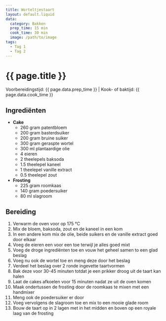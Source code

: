 ```yaml
---
title: Worteltjestaart
layout: default.liquid
data:
  category: Bakken
  prep_time: 15 min
  cook_time: 30 min
  image: /path/to/image
tags:
  - Tag 1
  - Tag 2
---
```

# {{ page.title }}

Voorbereidingstijd: {{ page.data.prep_time }} | Kook- of baktijd: {{ page.data.cook_time }}

## Ingrediënten
- **Cake**
  - 260 gram patentbloem
  - 200 gram basterdsuiker
  - 200 gram bruine suiker
  - 300 gram geraspte wortel
  - 300 ml plantaardige olie
  - 4 eieren
  - 2 theelepels baksoda
  - 1.5 theelepel kaneel
  - 1 theelepel vanille extract
  - 0.5 theelepel zout
- **Frosting**
  - 225 gram roomkaas
  - 140 gram poedersuiker
  - 80 ml slagroom

## Bereiding
1. Verwarm de oven voor op 175 °C
2. Mix de bloem, baksoda, zout en de kaneel in een kom
3. In een andere kom mix de olie, beide suikers en de vanille extract goed door elkaar
4. Voeg de eieren een voor een toe terwijl je alles goed mixt
5. Voeg de droge ingrediënten toe en vouw het geheel samen to een glad beslag
6. Voeg nu ook de wortel toe en meng deze door het beslag
7. Verdeel het beslag over 2 ronde ingevette taartvormen 
8. Bak deze voor 30-45 minuten totdat je een prikker droog uit de taart kan halen
9. Laat de cakes afkoelen voor 15 minuten nadat ze uit de oven komen
10. Maak ondertussen de frosting door de roomkaas te mixen met een handmixer
11. Meng ook de poedersuiker er door
12. Voeg vervolgens de slagroom toe en mix to een mooie glade room
13. Bouw de taart op in 2 lagen met in het midden en boven op een royale laag van de frosting
